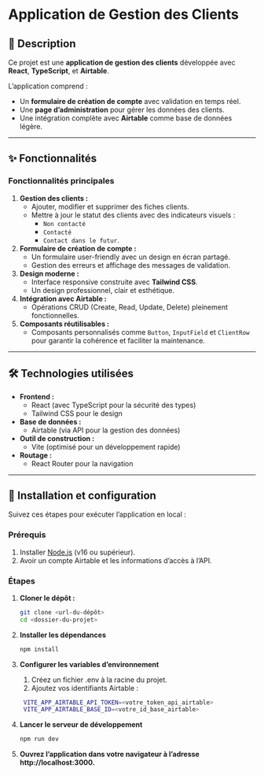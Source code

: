 # Application de Gestion des Clients

## 📝 Description

Ce projet est une **application de gestion des clients** développée avec **React**, **TypeScript**, et **Airtable**.

L’application comprend :

- Un **formulaire de création de compte** avec validation en temps réel.
- Une **page d’administration** pour gérer les données des clients.
- Une intégration complète avec **Airtable** comme base de données légère.

---

## ✨ Fonctionnalités

### Fonctionnalités principales

1. **Gestion des clients :**
   - Ajouter, modifier et supprimer des fiches clients.
   - Mettre à jour le statut des clients avec des indicateurs visuels :
     - `Non contacté`
     - `Contacté`
     - `Contact dans le futur`.
2. **Formulaire de création de compte :**
   - Un formulaire user-friendly avec un design en écran partagé.
   - Gestion des erreurs et affichage des messages de validation.
3. **Design moderne :**
   - Interface responsive construite avec **Tailwind CSS**.
   - Un design professionnel, clair et esthétique.
4. **Intégration avec Airtable :**
   - Opérations CRUD (Create, Read, Update, Delete) pleinement fonctionnelles.
5. **Composants réutilisables :**
   - Composants personnalisés comme `Button`, `InputField` et `ClientRow` pour garantir la cohérence et faciliter la maintenance.

---

## 🛠️ Technologies utilisées

- **Frontend :**
  - React (avec TypeScript pour la sécurité des types)
  - Tailwind CSS pour le design
- **Base de données :**
  - Airtable (via API pour la gestion des données)
- **Outil de construction :**
  - Vite (optimisé pour un développement rapide)
- **Routage :**
  - React Router pour la navigation

---

## 🚀 Installation et configuration

Suivez ces étapes pour exécuter l’application en local :

### Prérequis

1. Installer [Node.js](https://nodejs.org/) (v16 ou supérieur).
2. Avoir un compte Airtable et les informations d’accès à l’API.

### Étapes

1. **Cloner le dépôt :**

   ```bash
   git clone <url-du-dépôt>
   cd <dossier-du-projet>
   ```

2. **Installer les dépendances**

   ```bash
   npm install
   ```

3. **Configurer les variables d’environnement**

   1. Créez un fichier .env à la racine du projet.
   2. Ajoutez vos identifiants Airtable :

   ```bash
    VITE_APP_AIRTABLE_API_TOKEN=<votre_token_api_airtable>
    VITE_APP_AIRTABLE_BASE_ID=<votre_id_base_airtable>
   ```

4. **Lancer le serveur de développement**

   ```bash
   npm run dev
   ```

5. **Ouvrez l’application dans votre navigateur à l’adresse http://localhost:3000.**
